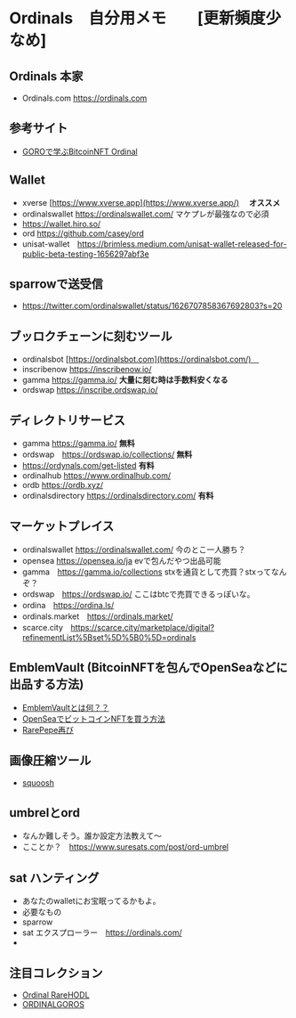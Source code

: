 # Ordinals　自分用メモ　　[更新頻度少なめ]

## Ordinals 本家
- Ordinals.com https://ordinals.com

## 参考サイト
- [GOROで学ぶBitcoinNFT Ordinal](https://spotlight.soy/detail?article_id=8qr3natkw)

## Wallet
- xverse [https://www.xverse.app](https://www.xverse.app/) 　**オススメ**
- ordinalswallet https://ordinalswallet.com/ マケプレが最強なので必須
- https://wallet.hiro.so/
- ord https://github.com/casey/ord
- unisat-wallet　https://brimless.medium.com/unisat-wallet-released-for-public-beta-testing-1656297abf3e

## sparrowで送受信
- https://twitter.com/ordinalswallet/status/1626707858367692803?s=20

## ブッロクチェーンに刻むツール
- ordinalsbot [https://ordinalsbot.com](https://ordinalsbot.com/)　 
- inscribenow https://inscribenow.io/
- gamma https://gamma.io/ **大量に刻む時は手数料安くなる**
- ordswap https://inscribe.ordswap.io/

## ディレクトリサービス
- gamma https://gamma.io/ **無料**
- ordswap　https://ordswap.io/collections/ **無料**
- https://ordynals.com/get-listed **有料**
- ordinalhub https://www.ordinalhub.com/
- ordb https://ordb.xyz/
- ordinalsdirectory https://ordinalsdirectory.com/ **有料**

 
## マーケットプレイス
- ordinalswallet https://ordinalswallet.com/ 今のとこ一人勝ち？
- opensea https://opensea.io/ja evで包んだやつ出品可能
- gamma　https://gamma.io/collections stxを通貨として売買？stxってなんぞ？
- ordswap　https://ordswap.io/ ここはbtcで売買できるっぽいな。
- ordina　https://ordina.ls/
- ordinals.market　https://ordinals.market/
- scarce.city　https://scarce.city/marketplace/digital?refinementList%5Bset%5D%5B0%5D=ordinals

## EmblemVault (BitcoinNFTを包んでOpenSeaなどに出品する方法)
- [EmblemVaultとは何？？](https://ameblo.jp/cryptoman/entry-12657978379.html)
- [OpenSeaでビットコインNFTを買う方法](https://note.com/goroishihata/n/ne8c33b4d504e)
- [RarePepe再び](https://spotlight.soy/detail?article_id=d27523ft1)

## 画像圧縮ツール
- [squoosh](https://squoosh.app)

## umbrelとord
- なんか難しそう。誰か設定方法教えて〜
- こことか？　https://www.suresats.com/post/ord-umbrel

## sat ハンティング
- あなたのwalletにお宝眠ってるかもよ。
- 必要なもの
- sparrow
- sat エクスプローラー　https://ordinals.com/
- 


## 注目コレクション
- [Ordinal RareHODL](https://gamma.io/collections/ordinals/cleghh7t50000ml08fj4qh4l0)
- [ORDINALGOROS](https://gamma.io/collections/ordinals/cleib37xt0000le08y7t876j8)
